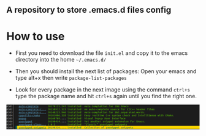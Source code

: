 ## A repository to store .emacs.d files config

# How to use
- First you need to download the file `init.el` and copy it to the emacs directory into the home `~/.emacs.d/`

- Then you should install the next list of packages: Open your emacs and type alt+x then write `package-list-packages`

- Look for every package in the next image using the command `ctrl+s` type the package name and hit `ctrl+s` again until you find the right one.

![package-list](https://raw.githubusercontent.com/xfry/dotFiles/master/Screenshot%20from%202019-04-17%2019-23-45.png)
